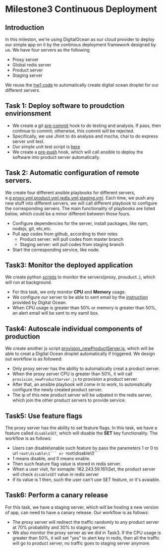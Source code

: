 # Milestone3 Continuous Deployment

## Introduction
In this mileston, we're using DigitalOcean as our cloud provider to deploy our simple app on it by the continous deployment framework designed by us. We have four servers as the following

* Proxy server
* Global redis server
* Product server
* Staging server

We reuse the [hw1 code](https://github.com/DevOps2016Fall/Milestone3/blob/master/deployment/provision_server.js) to automatically create digital ocean droplet for our different servers. 



## Task 1: Deploy software to proudction envirionsment
* We create a git [pre-commit](https://github.com/DevOps2016Fall/Milestone3/blob/master/pre-commit.sh) hook to do testing and analysis. If pass, then continue to commit; otherwise, this commit will be rejected. 
* Specifically, we use Jhint to do analysis and mocha, chai to do express server unit test.
* Our simple unit test script is [here](https://github.com/DevOps2016Fall/Milestone3/blob/master/test/test.js)
* We create a [pre-push](https://github.com/DevOps2016Fall/Milestone3/blob/master/pre-push.sh) hook, which will call ansible to deploy the software into product server automatically.


## Task 2: Automatic configuration of remote servers.
We create four different ansible playbooks for different servers, e.g.[proxy.yml](https://github.com/DevOps2016Fall/Milestone3/blob/master/deployment/proxy.yml),[product.yml](https://github.com/DevOps2016Fall/Milestone3/blob/master/deployment/product.yml),[redis.yml](https://github.com/DevOps2016Fall/Milestone3/blob/master/deployment/redis.yml),[staging.yml](https://github.com/DevOps2016Fall/Milestone3/blob/master/deployment/staging.yml). Each time, we push any new stuff into different servers, we will call different playbook to configure the corresponding servers.
The main functionality of playbooks are listed below, which could be a minor different between those fours.

* Configure dependencies for the server, install packages, like npm, nodejs, git, etc,etc.
* Pull app codes from github, according to their roles
   * Product server: will pull codes from master branch
   * Staging server: will pull codes from staging branch
* Start the corresponding service, like node.

## Task3:  Monitor the deployed application

We create python [scripts](https://github.com/DevOps2016Fall/Milestone3/tree/master/monitor) to monitor the servers(proxy, prouduct..), which will run at background. 

* For this task, we only monitor __CPU__ and __Memory__ usage.
* We configure our server to be able to sent email by the [instruction](https://www.digitalocean.com/community/tutorials/how-to-install-and-configure-postfix-as-a-send-only-smtp-server-on-ubuntu-14-04) provided by Digital Ocean.
* When CPU usage is greater than 50% or memory is greater than 50%, an alert email will be sent to my eamil box.

## Task4: Autoscale individual components of production

We create another js script [provision_newProductServer.js](https://github.com/DevOps2016Fall/Milestone3/blob/master/deployment/provision_newProductServer.js), which will be able to creat a Digital Ocean droplet automatically if triggered. We design out workflow is as followed:

* Only proxy server has the ability to automatically creat a product server.
* When the proxy server CPU is greater than 50%, it will call ```provision_newProductServer.js``` to provision a product server.
* After that, an ansible playbook will come in to work, to automatically configure the newly created product server.
* The ip of this new product server will be udpated in the redis server, which join the other product servers to provide service.

## Task5: Use feature flags

The proxy server has the ability to set feature flags. In this task, we have a feature called ```disableSET```, which will disable the __SET__ key functionality. The workflow is as follows:

* Users can disable\enable such feature by pass the parameters 1 or 0 to url ````root\disable\1``` or ````root\disable\0```
* 1 means disable, and 0 means enable.
* Then such feature flag value is stored in redis server.
* When a user visit, for exmaple: 162.243.59.161\Set, the product server will check ```disableSET``` value in redis server
* if its value is 1 then, such the user can't use SET feature, or it's avaiable.

## Task6: Perform a canary release

For this task, we have a staging server, which will be hosting a new version of app, can need to have a canary release. Our workflow is as follows:

* The proxy server will redirect the traffic randomly to any product server at 70% probability and 30% to staging server.
* We also monitor the proxy server as we did in Task3. If the CPU usage is greater than 50%, it will set "yes" to alert key in redis, then all the traffic will go to product server, no traffic goes to staging server anymore.











